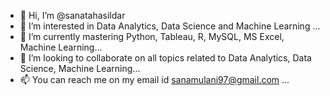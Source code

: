 - 👋 Hi, I’m @sanatahasildar
- 👀 I’m interested in Data Analytics, Data Science and Machine Learning  ...
- 🌱 I’m currently mastering Python, Tableau, R, MySQL, MS Excel, Machine Learning...
- 💞️ I’m looking to collaborate on all topics related to Data Analytics, Data Science, Machine Learning...
- 📫 You can reach me on my email id sanamulani97@gmail.com ...

<!---
sanatahasildar/sanatahasildar is a ✨ special ✨ repository because its `README.md` (this file) appears on your GitHub profile.
You can click the Preview link to take a look at your changes.
--->
